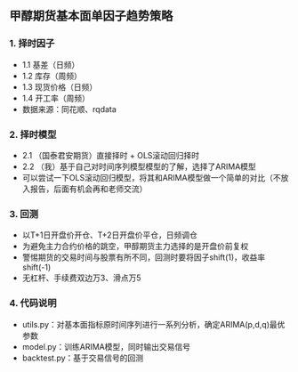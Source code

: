 ## 甲醇期货基本面单因子趋势策略
### 1. 择时因子
- 1.1 基差（日频）
- 1.2 库存（周频）
- 1.3 现货价格（日频）
- 1.4 开工率（周频）
- 数据来源：同花顺、rqdata
### 2. 择时模型
- 2.1 （国泰君安期货）直接择时 + OLS滚动回归择时
- 2.2 （我）基于自己对时间序列模型模型的了解，选择了ARIMA模型
- 可以尝试一下OLS滚动回归模型，将其和ARIMA模型做一个简单的对比（不放入报告，后面有机会再和老师交流）
### 3. 回测
- 以T+1日开盘价开仓、T+2日开盘价平仓，日频调仓
- 为避免主力合约价格的跳空，甲醇期货主力选择的是开盘价前复权
- 警惕期货的交易时间与股票有所不同，回测时要将因子shift(1)，收益率shift(-1)
- 无杠杆、手续费双边万3、滑点万5
### 4. 代码说明
- utils.py：对基本面指标原时间序列进行一系列分析，确定ARIMA(p,d,q)最优参数
- model.py：训练ARIMA模型，同时输出交易信号
- backtest.py：基于交易信号的回测
